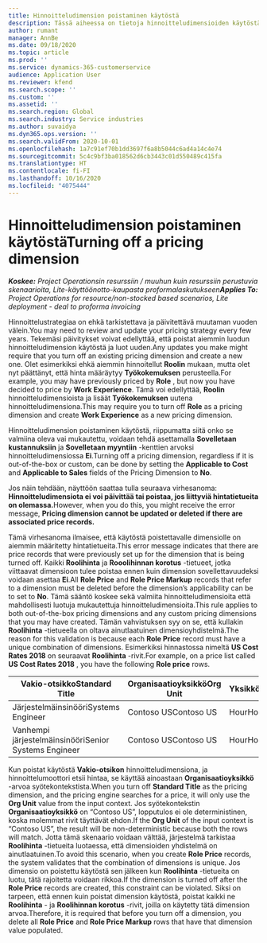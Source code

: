 ```yaml
---
title: Hinnoitteludimension poistaminen käytöstä
description: Tässä aiheessa on tietoja hinnoitteludimensioiden käytöstäpoistosta.
author: rumant
manager: AnnBe
ms.date: 09/18/2020
ms.topic: article
ms.prod: ''
ms.service: dynamics-365-customerservice
audience: Application User
ms.reviewer: kfend
ms.search.scope: ''
ms.custom: ''
ms.assetid: ''
ms.search.region: Global
ms.search.industry: Service industries
ms.author: suvaidya
ms.dyn365.ops.version: ''
ms.search.validFrom: 2020-10-01
ms.openlocfilehash: 1a7c91ef70b1dd3697f6a8b5044c6ad4a14c4e74
ms.sourcegitcommit: 5c4c9bf3ba018562d6cb3443c01d550489c415fa
ms.translationtype: HT
ms.contentlocale: fi-FI
ms.lasthandoff: 10/16/2020
ms.locfileid: "4075444"
---
```

# <a name="turning-off-a-pricing-dimension"></a><span data-ttu-id="a4c1f-103">Hinnoitteludimension poistaminen käytöstä</span><span class="sxs-lookup"><span data-stu-id="a4c1f-103">Turning off a pricing dimension</span></span>

<span data-ttu-id="a4c1f-104">_**Koskee:** Project Operationsin resurssiin / muuhun kuin resurssiin perustuvia skenaarioita, Lite-käyttöönotto-kaupasta proformalaskutukseen_</span><span class="sxs-lookup"><span data-stu-id="a4c1f-104">_**Applies To:** Project Operations for resource/non-stocked based scenarios, Lite deployment - deal to proforma invoicing_</span></span>

<span data-ttu-id="a4c1f-105">Hinnoittelustrategiaa on ehkä tarkistettava ja päivitettävä muutaman vuoden välein.</span><span class="sxs-lookup"><span data-stu-id="a4c1f-105">You may need to review and update your pricing strategy every few years.</span></span> <span data-ttu-id="a4c1f-106">Tekemäsi päivitykset voivat edellyttää, että poistat aiemmin luodun hinnoitteludimension käytöstä ja luot uuden.</span><span class="sxs-lookup"><span data-stu-id="a4c1f-106">Any updates you make might require that you turn off an existing pricing dimension and create a new one.</span></span> <span data-ttu-id="a4c1f-107">Olet esimerkiksi ehkä aiemmin hinnoitellut **Roolin** mukaan, mutta olet nyt päättänyt, että hinta määräytyy **Työkokemuksen** perusteella.</span><span class="sxs-lookup"><span data-stu-id="a4c1f-107">For example, you may have previously priced by **Role** , but now you have decided to price by **Work Experience**.</span></span> <span data-ttu-id="a4c1f-108">Tämä voi edellyttää, **Roolin** hinnoitteludimensioista ja lisäät **Työkokemuksen** uutena hinnoitteludimensiona.</span><span class="sxs-lookup"><span data-stu-id="a4c1f-108">This may require you to turn off **Role** as a pricing dimension and create **Work Experience** as a new pricing dimension.</span></span> 

<span data-ttu-id="a4c1f-109">Hinnoitteludimension poistaminen käytöstä, riippumatta siitä onko se valmiina oleva vai mukautettu, voidaan tehdä asettamalla **Sovelletaan kustannuksiin** ja **Sovelletaan myyntiin** -kenttien arvoksi hinnoitteludimensiossa **Ei**.</span><span class="sxs-lookup"><span data-stu-id="a4c1f-109">Turning off a pricing dimension, regardless if it is out-of-the-box or custom, can be done by setting the **Applicable to Cost** and **Applicable to Sales** fields of the Pricing Dimension to **No**.</span></span>

<span data-ttu-id="a4c1f-110">Jos näin tehdään, näyttöön saattaa tulla seuraava virhesanoma: **Hinnoitteludimensiota ei voi päivittää tai poistaa, jos liittyviä hintatietueita on olemassa.**</span><span class="sxs-lookup"><span data-stu-id="a4c1f-110">However, when you do this, you might receive the error message, **Pricing dimension cannot be updated or deleted if there are associated price records.**</span></span>

<span data-ttu-id="a4c1f-111">Tämä virhesanoma ilmaisee, että käytöstä poistettavalle dimensiolle on aiemmin määritetty hintatietueita.</span><span class="sxs-lookup"><span data-stu-id="a4c1f-111">This error message indicates that there are price records that were previously set up for the dimension that is being turned off.</span></span> <span data-ttu-id="a4c1f-112">Kaikki **Roolihinta** ja **Rooolihinnan korotus** -tietueet, jotka viittaavat dimensioon tulee poistaa ennen kuin dimension sovellettavuudeksi voidaan asettaa **Ei**.</span><span class="sxs-lookup"><span data-stu-id="a4c1f-112">All **Role Price** and **Role Price Markup** records that refer to a dimension must be deleted before the dimension’s applicability can be to set to **No**.</span></span> <span data-ttu-id="a4c1f-113">Tämä sääntö koskee sekä valmiita hinnoitteludimensioita että mahdollisesti luotuja mukautettuja hinnoitteludimensioita.</span><span class="sxs-lookup"><span data-stu-id="a4c1f-113">This rule applies to both out-of-the-box pricing dimensions and any custom pricing dimensions that you may have created.</span></span> <span data-ttu-id="a4c1f-114">Tämän vahvistuksen syy on se, että kullakin **Roolihinta** -tietueella on oltava ainutlaatuinen dimensioyhdistelmä.</span><span class="sxs-lookup"><span data-stu-id="a4c1f-114">The reason for this validation is because each **Role Price** record must have a unique combination of dimensions.</span></span> <span data-ttu-id="a4c1f-115">Esimerkiksi hinnastossa nimeltä **US Cost Rates 2018** on seuraavat **Roolihinta** -rivit.</span><span class="sxs-lookup"><span data-stu-id="a4c1f-115">For example, on a price list called **US Cost Rates 2018** , you have the following **Role price** rows.</span></span> 

| <span data-ttu-id="a4c1f-116">Vakio-otsikko</span><span class="sxs-lookup"><span data-stu-id="a4c1f-116">Standard Title</span></span>         | <span data-ttu-id="a4c1f-117">Organisaatioyksikkö</span><span class="sxs-lookup"><span data-stu-id="a4c1f-117">Org Unit</span></span>    |<span data-ttu-id="a4c1f-118">Yksikkö</span><span class="sxs-lookup"><span data-stu-id="a4c1f-118">Unit</span></span>   |<span data-ttu-id="a4c1f-119">Hinta</span><span class="sxs-lookup"><span data-stu-id="a4c1f-119">Price</span></span>  |<span data-ttu-id="a4c1f-120">Valuutta</span><span class="sxs-lookup"><span data-stu-id="a4c1f-120">Currency</span></span>  |
| -----------------------|-------------|-------|-------|----------|
| <span data-ttu-id="a4c1f-121">Järjestelmäinsinööri</span><span class="sxs-lookup"><span data-stu-id="a4c1f-121">Systems Engineer</span></span>|<span data-ttu-id="a4c1f-122">Contoso US</span><span class="sxs-lookup"><span data-stu-id="a4c1f-122">Contoso US</span></span>|<span data-ttu-id="a4c1f-123">Hour</span><span class="sxs-lookup"><span data-stu-id="a4c1f-123">Hour</span></span>| <span data-ttu-id="a4c1f-124">100</span><span class="sxs-lookup"><span data-stu-id="a4c1f-124">100</span></span>|<span data-ttu-id="a4c1f-125">USD</span><span class="sxs-lookup"><span data-stu-id="a4c1f-125">USD</span></span>|
| <span data-ttu-id="a4c1f-126">Vanhempi järjestelmäinsinööri</span><span class="sxs-lookup"><span data-stu-id="a4c1f-126">Senior Systems Engineer</span></span>|<span data-ttu-id="a4c1f-127">Contoso US</span><span class="sxs-lookup"><span data-stu-id="a4c1f-127">Contoso US</span></span>|<span data-ttu-id="a4c1f-128">Hour</span><span class="sxs-lookup"><span data-stu-id="a4c1f-128">Hour</span></span>| <span data-ttu-id="a4c1f-129">150</span><span class="sxs-lookup"><span data-stu-id="a4c1f-129">150</span></span>| <span data-ttu-id="a4c1f-130">USD</span><span class="sxs-lookup"><span data-stu-id="a4c1f-130">USD</span></span>|


<span data-ttu-id="a4c1f-131">Kun poistat käytöstä **Vakio-otsikon** hinnoitteludimensiona, ja hinnoittelumoottori etsii hintaa, se käyttää ainoastaan **Organisaatioyksikkö** -arvoa syötekontekstista.</span><span class="sxs-lookup"><span data-stu-id="a4c1f-131">When you turn off **Standard Title** as the pricing dimension, and the pricing engine searches for a price, it will only use the **Org Unit** value from the input context.</span></span> <span data-ttu-id="a4c1f-132">Jos syötekontekstin **Organisaatioyksikkö** on “Contoso US”, lopputulos ei ole deterministinen, koska molemmat rivit täyttävät ehdon.</span><span class="sxs-lookup"><span data-stu-id="a4c1f-132">If the **Org Unit** of the input context is “Contoso US”, the result will be non-deterministic because both the rows will match.</span></span> <span data-ttu-id="a4c1f-133">Jotta tämä skenaario voidaan välttää, järjestelmä tarkistaa **Roolihinta** -tietueita luotaessa, että dimensioiden yhdistelmä on ainutlaatuinen.</span><span class="sxs-lookup"><span data-stu-id="a4c1f-133">To avoid this scenario, when you create **Role Price** records, the system validates that the combination of dimensions is unique.</span></span> <span data-ttu-id="a4c1f-134">Jos dimensio on poistettu käytöstä sen jälkeen kun **Roolihinta** -tietueita on luotu, tätä rajoitetta voidaan rikkoa.</span><span class="sxs-lookup"><span data-stu-id="a4c1f-134">If the dimension is turned off after the **Role Price** records are created, this constraint can be violated.</span></span> <span data-ttu-id="a4c1f-135">Siksi on tarpeen, että ennen kuin poistat dimension käytöstä, poistat kaikki ne **Roolihinta** - ja **Roolihinnan korotus** -rivit, joilla on käytetty tätä dimension arvoa.</span><span class="sxs-lookup"><span data-stu-id="a4c1f-135">Therefore, it is required that before you turn off a dimension, you delete all **Role Price** and **Role Price Markup** rows that have that dimension value populated.</span></span>
